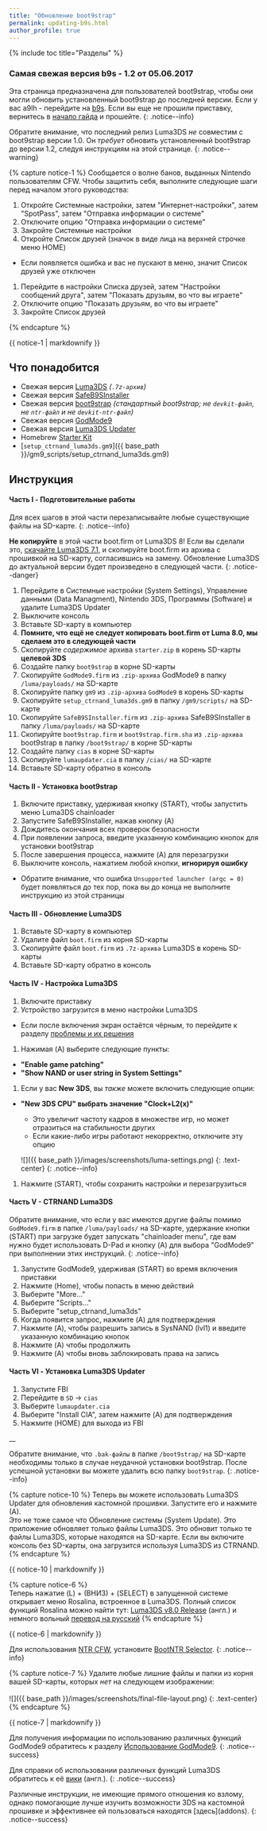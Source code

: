 ```yaml
---
title: "Обновление boot9strap"
permalink: updating-b9s.html
author_profile: true
---
```

{% include toc title="Разделы" %}

<h3>Самая свежая версия b9s - 1.2 от 05.06.2017</h3>

Эта страница предназначена для пользователей boot9strap, чтобы они могли обновить установленный boot9strap до последней версии. Если у вас a9lh - перейдите на [b9s](a9lh-to-b9s). Если вы еще не прошили приставку, вернитесь в [начало гайда](/) и прошейте. 
{: .notice--info}

Обратите внимание, что последний релиз Luma3DS *не* совместим с boot9strap версии 1.0. Он *требует* обновить установленный boot9strap до версии 1.2, следуя инструкциям на этой странице.
{: .notice--warning}

{% capture notice-1 %}
Сообщается о волне банов, выданных Nintendo пользователям CFW. Чтобы защитить себя, выполните следующие шаги перед началом этого руководства:

1. Откройте Системные настройки, затем "Интернет-настройки", затем "SpotPass", затем "Отправка информации о системе"
1. Отключите опцию "Отправка информации о системе"
1. Закройте Системные настройки
1. Откройте Список друзей (значок в виде лица на верхней строчке меню HOME)
  + Если появляется ошибка и вас не пускают в меню, значит Список друзей уже отключен
1. Перейдите в настройки Списка друзей, затем "Настройки сообщений друга", затем "Показать друзьям, во что вы играете"
1. Отключите опцию "Показать друзьям, во что вы играете"
1. Закройте Список друзей

{% endcapture %}

<div class="notice--danger">{{ notice-1 | markdownify }}</div>

## Что понадобится
<a name="what_need" />

* Свежая версия [Luma3DS](https://github.com/AuroraWright/Luma3DS/releases/latest) *(`.7z-архив`)*
* Свежая версия [SafeB9SInstaller](https://github.com/d0k3/SafeB9SInstaller/releases/latest)
* Свежая версия [boot9strap](https://github.com/SciresM/boot9strap/releases/latest) *(стандартный boot9strap; не `devkit-файл`, не `ntr-файл` и не `devkit-ntr-файл`)*
* Свежая версия [GodMode9](https://github.com/d0k3/GodMode9/releases/latest)
* Свежая версия [Luma3DS Updater](https://github.com/KunoichiZ/lumaupdate/releases/latest)
* Homebrew [Starter Kit](http://smealum.github.io/ninjhax2/starter.zip)
* [`setup_ctrnand_luma3ds.gm9`]({{ base_path }}/gm9_scripts/setup_ctrnand_luma3ds.gm9)

## Инструкция
<a name="instructions" />

#### Часть I - Подготовительные работы
<a name="part1" />

Для всех шагов в этой части перезаписывайте любые существующие файлы на SD-карте.
{: .notice--info}

**Не копируйте** в этой части boot.firm от Luma3DS 8! Если вы сделали это, [скачайте Luma3DS 7.1](https://github.com/AuroraWright/Luma3DS/releases/tag/v7.1), и скопируйте boot.firm из архива с прошивкой на SD-карту, согласившись на замену. Обновление Luma3DS до актуальной версии будет произведено в следующей части. 
{: .notice--danger}

1. Перейдите в Системные настройки (System Settings), Управление данными (Data Managment), Nintendo 3DS, Программы (Software) и удалите Luma3DS Updater
1. Выключите консоль
1. Вставьте SD-карту в компьютер
1. **Помните, что ещё не следует копировать boot.firm от Luma 8.0, мы сделаем это в следующей части**
1. Скопируйте _содержимое_ архива `starter.zip` в корень SD-карты **целевой 3DS**
1. Создайте папку `boot9strap` в корне SD-карты
1. Скопируйте `GodMode9.firm` из `.zip-архива` GodMode9 в папку `/luma/payloads/` на SD-карте
1. Скопируйте папку `gm9` из `.zip-архива` `GodMode9` в корень SD-карты
1. Скопируйте `setup_ctrnand_luma3ds.gm9` в папку `/gm9/scripts/` на SD-карте
1. Скопируйте `SafeB9SInstaller.firm` из `.zip-архива` SafeB9SInstaller в папку `/luma/payloads/` на SD-карте
1. Скопируйте `boot9strap.firm` и `boot9strap.firm.sha` из `.zip-архива` boot9strap в папку `/boot9strap/` в корне SD-карты
1. Создайте папку `cias` в корне SD-карты
1. Скопируйте `lumaupdater.cia` в папку `/cias/` на SD-карте
1. Вставьте SD-карту обратно в консоль

#### Часть II - Установка boot9strap
<a name="part2" />

1. Включите приставку, удерживая кнопку (START), чтобы запустить меню Luma3DS chainloader
1. Запустите SafeB9SInstaller, нажав кнопку (A)
1. Дождитесь окончания всех проверок безопасности
1. При появлении запроса, введите указанную комбинацию кнопок для установки boot9strap
1. После завершения процесса, нажмите (A) для перезагрузки
1. Выключите консоль, нажатием любой кнопки, **игнорируя ошибку**
  + Обратите внимание, что ошибка `Unsupported launcher (argc = 0)` будет появляться до тех пор, пока вы до конца не выполните инструкцию из этой страницы

#### Часть III - Обновление Luma3DS
<a name="part3" />

1. Вставьте SD-карту в компьютер
1. Удалите файл `boot.firm` из корня SD-карты
1. Скопируйте файл `boot.firm` из `.7z-архива` Luma3DS в корень SD-карты
1. Вставьте SD-карту обратно в консоль

#### Часть IV - Настройка Luma3DS
<a name="lumasetup" />

1. Включите приставку
1. Устройство загрузится в меню настройки Luma3DS
  + Если после включения экран остаётся чёрным, то перейдите к разделу [проблемы и их решения](troubleshooting#ts_sys_b9s)
1. Нажимая (A) выберите следующие пункты:    
  + **"Enable game patching"**
  + **"Show NAND or user string in System Settings"**
1. Если у вас **New 3DS**, вы *также* можете включить следующие опции:
  + **"New 3DS CPU" выбрать значение "Clock+L2(x)"**
    + Это увеличит частоту кадров в множестве игр, но может отразиться на стабильности других
    + Если какие-либо игры работают некорректно, отключите эту опцию
	
    ![]({{ base_path }}/images/screenshots/luma-settings.png)
	{: .text-center}
    {: .notice--info}
	
1. Нажмите (START), чтобы сохранить настройки и перезагрузиться

#### Часть V - CTRNAND Luma3DS
<a name="ctrnand" />

Обратите внимание, что если у вас имеются другие файлы помимо `GodMode9.firm` в папке `/luma/payloads/` на SD-карте, удержание кнопки (START) при загрузке будет запускать "chainloader menu", где вам нужно будет использовать D-Pad и кнопку (A) для выбора "GodMode9" при выполнении этих инструкций.
{: .notice--info}

1. Запустите GodMode9, удерживая (START) во время включения приставки
1. Нажмите (Home), чтобы попасть в меню действий
1. Выберите "More..."
1. Выберите "Scripts..."
1. Выберите "setup_ctrnand_luma3ds"
1. Когда появится запрос, нажмите (A) для подтверждения
1. Нажмите (A), чтобы разрешить запись в SysNAND (lvl1) и введите указанную комбинацию кнопок
1. Нажмите (A) чтобы продолжить
1. Нажмите (A) чтобы вновь заблокировать права на запись

#### Часть VI - Установка Luma3DS Updater
<a name="part6" />

1. Запустите FBI
1. Перейдите в `SD` -> `cias`
1. Выберите `lumaupdater.cia`
1. Выберите "Install CIA", затем нажмите (A) для подтверждения
1. Нажмите (HOME) для выхода из FBI

__

Обратите внимание, что `.bak-файлы` в папке `/boot9strap/` на SD-карте необходимы только в случае неудачной установки boot9strap. После успешной установки вы можете удалить всю папку `boot9strap`.
{: .notice--info}

{% capture notice-10 %}
Теперь вы можете использовать Luma3DS Updater для обновления кастомной прошивки. Запустите его и нажмите (А).     
Это не тоже самое что Обновление системы (System Update). Это приложение обновляет только файлы Luma3DS.
Это обновит только те файлы Luma3DS, которые находятся на SD-карте. Если вы включите консоль без SD-карты, она загрузится используя Luma3DS из CTRNAND.    
{% endcapture %}

<div class="notice--info">{{ notice-10 | markdownify }}</div>

{% capture notice-6 %}   
Теперь нажатие (L) + (ВНИЗ) + (SELECT) в запущенной системе открывает меню Rosalina, встроенное в Luma3DS. Полный список функций Rosalina можно найти тут: [Luma3DS v8.0 Release](https://github.com/AuroraWright/Luma3DS/releases/tag/v8.0) (англ.) и немного вольный [перевод на русский](https://vk.com/3ds_cfw?w=wall-125012133_5360)
{% endcapture %}

<div class="notice--info">{{ notice-6 | markdownify }}</div>

Для использования [NTR CFW](https://github.com/44670/BootNTR/), установите [BootNTR Selector](https://gbatemp.net/threads/432911/).
{: .notice--info}

{% capture notice-7 %}
Удалите любые лишние файлы и папки из корня вашей SD-карты, которых *нет* на следующем изображении:
<br><br>
![]({{ base_path }}/images/screenshots/final-file-layout.png)
{: .text-center}
{% endcapture %}

<div class="notice--info">{{ notice-7 | markdownify }}</div>

Для получения информации по использованию различных функций GodMode9 обратитесь к разделу [Использование GodMode9](godmode9-usage).
{: .notice--success}

Для справки об использовании различных функций Luma3DS обратитесь к её [вики](https://github.com/AuroraWright/Luma3DS/wiki/Options-and-usage) (англ.).
{: .notice--success}

<a name="links" />
Различные инструкции, не имеющие прямого отношения ко взлому, однако помогающие лучше изучить возможности 3DS на кастомной прошивке и эффективнее ей пользоваться находятся [здесь](addons).
{: .notice--success}

